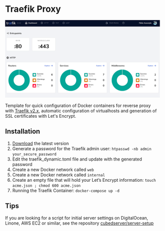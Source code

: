 # Traefik Proxy

<div align="center">
  <img src="templates/screen.png" loading="lazy" />
</div>

Template for quick configuration of Docker containers for reverse proxy with [Traefik v2.x](https://github.com/containous/traefik), automatic configuration of virtualhosts and generation of SSL certificates with Let's Encrypt.

## Installation

1. [Download](https://github.com/cubedserver/server-setup/tree/main/traefik-proxy) the latest version
2. Generate a password for the Traefik admin user: `htpasswd -nb admin your_secure_password`
3. Edit the traefik_dynamic.toml file and update with the generated password
4. Create a new Docker network called `web`
5. Create a new Docker network called `internal`
6. Create an empty file that will hold your Let’s Encrypt information: `touch acme.json ; chmod 600 acme.json`
7. Running the Traefik Container: `docker-compose up -d`

## Tips

If you are looking for a script for initial server settings on DigitalOcean, Linone, AWS EC2 or similar, see the repository [cubedserver/server-setup](https://github.com/cubedserver/server-setup)